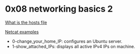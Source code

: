 # 0x08 networking basics 2

[What is the hosts file](https://www.makeuseof.com/tag/modify-manage-hosts-file-linux/)

[Netcat examples](https://www.thegeekstuff.com/2012/04/nc-command-examples/)

* 0-change_your_home_IP: configures an Ubuntu server.
* 1-show_attached_IPs: displays all active IPv4 IPs on machine.
